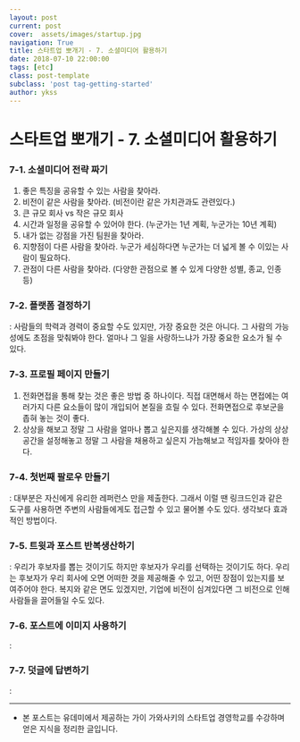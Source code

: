 ```yaml
---
layout: post
current: post
cover:  assets/images/startup.jpg
navigation: True
title: 스타트업 뽀개기 - 7. 소셜미디어 활용하기
date: 2018-07-10 22:00:00
tags: [etc]
class: post-template
subclass: 'post tag-getting-started'
author: ykss
---
```

   
# 스타트업 뽀개기 - 7. 소셜미디어 활용하기

### 7-1. 소셜미디어 전략 짜기
1. 좋은 특징을 공유할 수 있는 사람을 찾아라.
2. 비전이 같은 사람을 찾아라. (비전이란 같은 가치관과도 관련있다.)
3. 큰 규모 회사 vs 작은 규모 회사
4. 시간과 일정을 공유할 수 있어야 한다. (누군가는 1년 계획, 누군가는 10년 계획)
5. 내가 없는 강점을 가진 팀원을 찾아라.
6. 지향점이 다른 사람을 찾아라. 누군가 세심하다면 누군가는 더 넓게 볼 수 이있는 사람이 필요하다.
7. 관점이 다른 사람을 찾아라. (다양한 관점으로 볼 수 있게 다양한 성별, 종교, 인종 등)

### 7-2. 플랫폼 결정하기
: 사람들의 학력과 경력이 중요할 수도 있지만, 가장 중요한 것은 아니다. 그 사람의 가능성에도 초점을 맞춰봐야 한다. 얼마나 그 일을 사랑하느냐가 가장 중요한 요소가 될 수 있다.

### 7-3. 프로필 페이지 만들기
1. 전화면접을 통해 찾는 것은 좋은 방법 중 하나이다. 직접 대면해서 하는 면접에는 여러가지 다른 요소들이 많이 개입되어 본질을 흐릴 수 있다. 전화면접으로 후보군을 좁혀 놓는 것이 좋다.
2. 상상을 해보고 정말 그 사람을 얼마나 뽑고 싶은지를 생각해볼 수 있다. 가상의 상상 공간을 설정해놓고 정말 그 사람을 채용하고 싶은지 가늠해보고 적임자를 찾아야 한다.

### 7-4. 첫번째 팔로우 만들기
: 대부분은 자신에게 유리한 레퍼런스 만을 제출한다. 그래서 이럴 땐 링크드인과 같은 도구를 사용하면 주변의 사람들에게도 접근할 수 있고 물어볼 수도 있다. 생각보다 효과적인 방법이다.

### 7-5. 트윗과 포스트 반복생산하기
: 우리가 후보자를 뽑는 것이기도 하지만 후보자가 우리를 선택하는 것이기도 하다. 우리는 후보자가 우리 회사에 오면 어떠한 겻을 제공해줄 수 있고, 어떤 장점이 있는지를 보여주어야 한다. 복지와 같은 면도 있겠지만, 기업에 비전이 심겨있다면 그 비전으로 인해 사람들을 끌어들일 수도 있다. 

### 7-6. 포스트에 이미지 사용하기
:

### 7-7. 덧글에 답변하기
:

-------------

* 본 포스트는 유데미에서 제공하는 가이 가와사키의 스타트업 경영학교를 수강하며 얻은 지식을 정리한 글입니다.